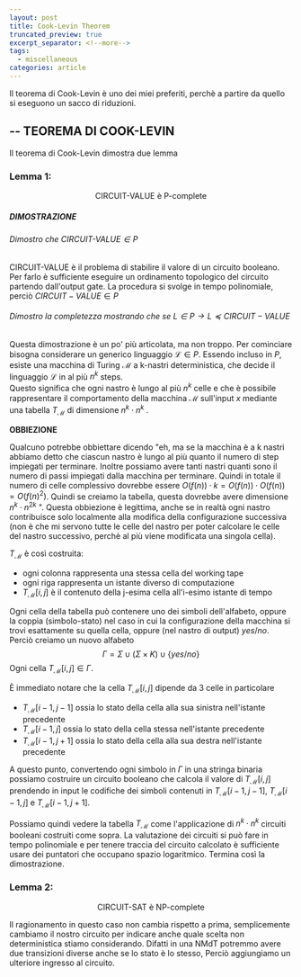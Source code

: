 ```yaml
---
layout: post
title: Cook-Levin Theorem
truncated_preview: true
excerpt_separator: <!--more-->
tags:
  - miscellaneous
categories: article
---
```

<!--more-->
Il teorema di Cook-Levin è uno dei miei preferiti, perchè a partire da quello si eseguono un sacco di riduzioni.

## -- TEOREMA DI COOK-LEVIN 
Il teorema di Cook-Levin dimostra due lemma 

### Lemma 1: 
$$
\text{CIRCUIT-VALUE è P-complete} 
$$
##### DIMOSTRAZIONE

###### Dimostro che $\text{CIRCUIT-VALUE} \in P$
$\text{CIRCUIT-VALUE}$ è il problema di stabilire il valore di un circuito booleano. Per farlo è sufficiente eseguire un ordinamento topologico del circuito partendo dall'output gate. La procedura si svolge in tempo polinomiale, perciò $CIRCUIT-VALUE \in P$
###### Dimostro la completezza mostrando che se $L \in P \to L \preceq CIRCUIT-VALUE$ 
Questa dimostrazione è un po' più articolata, ma non troppo.
Per cominciare bisogna considerare un generico linguaggio $\mathcal{L} \in P$. Essendo incluso in $P$, esiste una macchina di Turing $\mathcal{M}$ a k-nastri deterministica, che decide il linguaggio $\mathcal{L}$ in al più $n^k$ steps.  
Questo significa che ogni nastro è lungo al più $n^k$ celle e che è possibile rappresentare il comportamento della macchina $\mathcal{M}$ sull'input $x$ mediante una tabella $T_{\mathcal{M}}$ di dimensione $n^k \cdot n^k$ .

**OBBIEZIONE**

Qualcuno potrebbe obbiettare dicendo "eh, ma se la macchina è a k nastri abbiamo detto che ciascun nastro è lungo al più quanto il numero di step impiegati per terminare. Inoltre possiamo avere tanti nastri quanti sono il numero di passi impiegati dalla macchina per terminare. Quindi in totale il numero di celle complessivo dovrebbe essere $O(f(n))\cdot k = O(f(n))\cdot O(f(n)) = O(f(n)^2)$. Quindi se creiamo la tabella, questa dovrebbe avere dimensione $n^k \cdot n^{2k}$ ". Questa obbiezione è legittima, anche se in realtà ogni nastro contribuisce solo localmente alla modifica della configurazione successiva (non è che mi servono tutte le celle del nastro per poter calcolare le celle del nastro successivo, perchè al più viene modificata una singola cella). 

$T_{\mathcal{M}}$ è così costruita:
- ogni colonna rappresenta una stessa cella del working tape 
- ogni riga rappresenta un istante diverso di computazione
- $T_{\mathcal{M}}[i,j]$ è il contenuto della j-esima cella all'i-esimo istante di tempo

Ogni cella della tabella può contenere uno dei simboli dell'alfabeto, oppure la coppia (simbolo-stato) nel caso in cui la configurazione della macchina si trovi esattamente su quella cella, oppure (nel nastro di output) $yes/no$.
Perciò creiamo un nuovo alfabeto 
$$
\Gamma = \Sigma \cup (\Sigma \times K)\cup \{yes/no\}
$$
Ogni cella $T_{\mathcal{M}}[i,j] \in \Gamma$.

È immediato notare che la cella $T_{\mathcal{M}}[i,j]$ dipende da 3 celle in particolare
- $T_{\mathcal{M}}[i-1,j-1]$ ossia lo stato della cella alla sua sinistra nell'istante precedente
- $T_{\mathcal{M}}[i-1,j]$ ossia lo stato della cella stessa nell'istante precedente
- $T_{\mathcal{M}}[i-1,j+1]$ ossia lo stato della cella alla sua destra nell'istante precedente

A questo punto, convertendo ogni simbolo in $\Gamma$ in una stringa binaria possiamo costruire un circuito booleano che calcola il valore di $T_{\mathcal{M}}[i,j]$ prendendo in input le codifiche dei simboli contenuti in $T_{\mathcal{M}}[i-1,j-1]$, $T_{\mathcal{M}}[i-1,j]$ e $T_{\mathcal{M}}[i-1,j+1]$.

Possiamo quindi vedere la tabella $T_{\mathcal{M}}$ come l'applicazione di $n^k \cdot n^k$ circuiti booleani costruiti come sopra. 
La valutazione dei circuiti si può fare in tempo polinomiale e per tenere traccia del circuito calcolato è sufficiente usare dei puntatori che occupano spazio logaritmico. 
Termina così la dimostrazione.


### Lemma 2:

$$
\text{CIRCUIT-SAT è NP-complete}
$$

Il ragionamento in questo caso non cambia rispetto a prima, semplicemente cambiamo il nostro circuito per indicare anche quale scelta non deterministica stiamo considerando. Difatti in una NMdT potremmo avere due transizioni diverse anche se lo stato è lo stesso, Perciò aggiungiamo un ulteriore ingresso al circuito.

